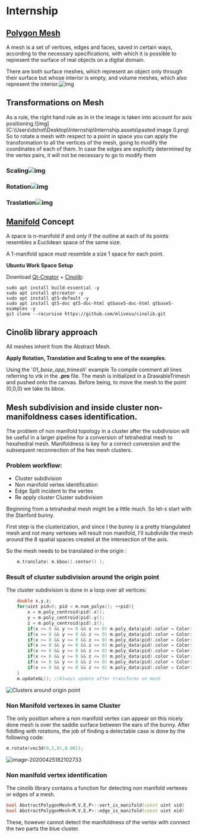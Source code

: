 # **Internship**

## [Polygon Mesh](https://en.wikipedia.org/wiki/Polygon_mesh)

A mesh is a set of vertices, edges and faces, saved in certain ways, according to the necessary specifications, with which it is possible to represent the surface of real objects on a digital domain.

There are both surface meshes, which represent an object only through their surface but whose interior is empty, and volume meshes, which also represent the interior.![img](https://lh3.googleusercontent.com/_kXAbpsMUJDNfQXOsZZ9UzRASBpDEYCMEZ2Kw1v88HrShwkw3K6-LXLMLe44CrWd7-5XjJDpLG6lbMI5MQJEmSRzjuHbwO3ZH2A_sg-M6jqMvYokjXXjjdi3ZAfrjHkK8-cWKhXj)

## Transformations on Mesh

As a rule, the right hand rule as in in the image is taken into account for axis positioning.![img](C:\Users\dshot\Desktop\Internship\Internship.assets\pasted image 0.png)
So to rotate a mesh with respect to a point in space you can apply the transformation to all the vertices of the mesh, going to modify the coordinates of each of them.
In case the edges are explicitly determined by the vertex pairs, it will not be necessary to go to modify them 

### Scaling![img](https://lh3.googleusercontent.com/ra6A4bfcJl7BZ1gVYiWviqZtxY-9CEY2CEgZ0cWujrZkYztKHGvRB1aa3QDUFcJluRBBeDCpjpa0k_yeBfJI_TwWmrPPyIG-oVTmNAJF7Tln119O3QPGuB7oBRSv3LR7Tonk_q3x)

### Rotation![img](https://lh3.googleusercontent.com/i2f9vqwP43-RG3knpXoxrr2R-mAtFwowzieHN9Y0bBy-MGiy6-96C7sTN37J3e5En18mYX-qJ40QlS9ur-lgOvZaLOZ6VRwvvKQtzTUVtYd-utss_FgmCMYPVRv0mqd68CsrILWi)

### Traslation![img](https://lh3.googleusercontent.com/RM_K4gQU5xxmXBbFPRDEW4nox-wUS-TSCINBXDZkyATvzGS7OQ6fHaMZf2PkGLbp2qLEOlYxNyKgGuSzCVaAqEGB4rU-kCIvshq76ziw6e6ZZq78POpj8CQwcZhNRQA4cT6oc2Qb)

## [**Manifold**](https://en.wikipedia.org/wiki/Manifold) Concept

A space is n-manifold if and only if the outline at each of its points resembles a Euclidean space of the same size.

A 1-manifold space must resemble a size 1 space for each point.

**Ubuntu Work Space Setup** 

Download [Qt-Creator](https://www.qt.io/download-qt-installer?hsCtaTracking=99d9dd4f-5681-48d2-b096-470725510d34|074ddad0-fdef-4e53-8aa8-5e8a876d6ab4) + [Cinolib](https://github.com/mlivesu/cinolib):

```
sudo apt install build-essential -y
sudo apt install qtcreator -y
sudo apt install qt5-default -y
sudo apt install qt5-doc qt5-doc-html qtbase5-doc-html qtbase5-examples -y
git clone --recursive https://github.com/mlivesu/cinolib.git
```

## Cinolib library approach

All meshes inherit from the Abstract Mesh.

**Apply Rotation, Translation and Scaling to one of the examples**.

Using the '*01_base_app_trimesh*' example 
To compile comment all lines referring to vtk in the **.pro** file.
The mesh is initialized in a DrawableTrimesh and pushed onto the canvas.
Before being, to move the mesh to the point (0,0,0) we take its bbox.



## Mesh subdivision and inside cluster non-manifoldness cases identification.

The problem of non manifold topology in a cluster after the subdivision will be useful in a larger pipeline for a conversion of tetrahedral mesh to hexahedral mesh.
Manifoldness is key for a correct conversion and the subsequent reconnection of the hex mesh clusters.

### Problem workflow:

- Cluster subdivision
- Non manifold vertex identification
- Edge Split incident to the vertex
- Re apply cluster Cluster subdivision

Beginning from a tetrahedral mesh might be a little much. So let-s start with the Stanford bunny.

First step is the clusterization, and since I the bunny is a pretty triangulated mesh and not many vertexes will result non manifold, I'll subdivide the mesh around the 8 spatial spaces created at the intersection of the axis.

So the mesh needs to be translated in the origin :

```c++
    m.translate( m.bbox().center() );
```



### Result of cluster subdivision around the origin point

The cluster subdivision is done in a loop over all vertices:

```c++
    double x,y,z;
    for(uint pid=0; pid < m.num_polys(); ++pid){
        x = m.poly_centroid(pid).x();
        y = m.poly_centroid(pid).y();
        z = m.poly_centroid(pid).z();
        if(x >= 0 && y >= 0 && z >= 0) m.poly_data(pid).color = Color::GREEN();
        if(x >= 0 && y >= 0 && z <= 0) m.poly_data(pid).color = Color::PASTEL_YELLOW();
        if(x >= 0 && y <= 0 && z >= 0) m.poly_data(pid).color = Color::YELLOW();
        if(x >= 0 && y <= 0 && z <= 0) m.poly_data(pid).color = Color::BLUE();
        if(x <= 0 && y >= 0 && z >= 0) m.poly_data(pid).color = Color::PASTEL_PINK();
        if(x <= 0 && y >= 0 && z <= 0) m.poly_data(pid).color = Color::PASTEL_CYAN();
        if(x <= 0 && y <= 0 && z >= 0) m.poly_data(pid).color = Color::PASTEL_ORANGE();
        if(x <= 0 && y <= 0 && z <= 0) m.poly_data(pid).color = Color::PASTEL_VIOLET();
    }
    m.updateGL(); //Always update after transforms on mesh
```

![Clusters around origin point](C:\Users\dshot\Desktop\Internship\Internship.assets\clusters_origin.png)



### Non Manifold vertexes in same Cluster

The only position where a non manifold vertex can appear on this nicely done mesh is over the saddle surface between the ears of the bunny.
After fiddling with rotations, the job of finding a detectable case is done by the following code:

```c++
m.rotate(vec3d(0,1,0),0.001);
```

![image-20200425182102733](C:\Users\dshot\Desktop\Internship\Internship.assets\saddle_point_marked.png)



### Non manifold vertex identification

The cinolib library contains a function for detecting non manifold vertexes or edges of a mesh.

```c++
bool AbstractPolygonMesh<M,V,E,P>::vert_is_manifold(const uint vid)
bool AbstractPolygonMesh<M,V,E,P>::edge_is_manifold(const uint eid)
```

These, however cannot detect the manifoldness of the vertex with connect the two parts the blue cluster.

